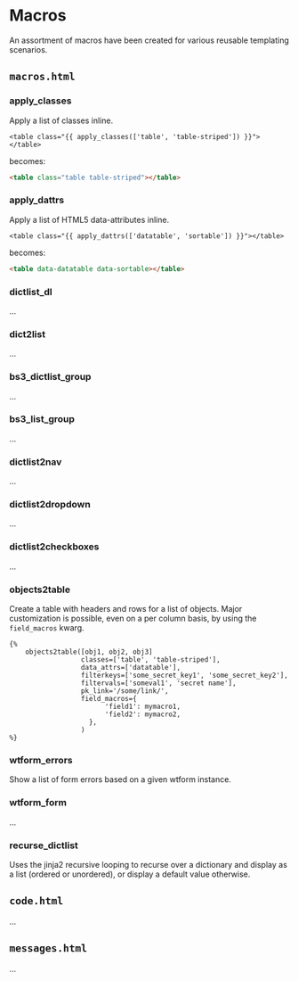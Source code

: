 # Macros

An assortment of macros have been created for various reusable templating scenarios.

## `macros.html`

### apply_classes

Apply a list of classes inline.

```jinja2
<table class="{{ apply_classes(['table', 'table-striped']) }}"></table>
```

becomes:

```html
<table class="table table-striped"></table>
```

### apply_dattrs

Apply a list of HTML5 data-attributes inline.

```jinja2
<table class="{{ apply_dattrs(['datatable', 'sortable']) }}"></table>
```

becomes:

```html
<table data-datatable data-sortable></table>
```

### dictlist_dl

...

### dict2list

...

### bs3_dictlist_group

...

### bs3_list_group

...

### dictlist2nav

...

### dictlist2dropdown

...

### dictlist2checkboxes

...

### objects2table

Create a table with headers and rows for a list of objects. Major customization is possible, even on a per column basis, by using the `field_macros` kwarg.

```jinja2
{%
    objects2table([obj1, obj2, obj3]
                  classes=['table', 'table-striped'],
                  data_attrs=['datatable'],
                  filterkeys=['some_secret_key1', 'some_secret_key2'],
                  filtervals=['someval1', 'secret name'],
                  pk_link='/some/link/',
                  field_macros={
                        'field1': mymacro1,
                        'field2': mymacro2,
                    },
                  )
%}
```

### wtform_errors

Show a list of form errors based on a given wtform instance.

### wtform_form

...

### recurse_dictlist

Uses the jinja2 recursive looping to recurse over a dictionary and display as a list (ordered or unordered), or display a default value otherwise.

## `code.html`

...

## `messages.html`

...
